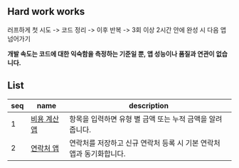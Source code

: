 ## Hard work works
러프하게 첫 시도 -> 코드 정리 -> 이후 반복 -> 3회 이상 2시간 안에 완성 시 다음 앱 넘어가기

**개발 속도는 코드에 대한 익숙함을 측정하는 기준일 뿐, 앱 성능이나 품질과 연관이 없습니다.**


## List

|seq|name|description|
|--|--|--|
|1|[비용 계산 앱](./app1/README.md)| 항목을 입력하면 유형 별 금액 또는 누적 금액을 알려줍니다.| 
|2|[연락처 앱](./app2/README.md)| 연락처를 저장하고 신규 연락처 등록 시 기본 연락처 앱과 동기화합니다.| 


